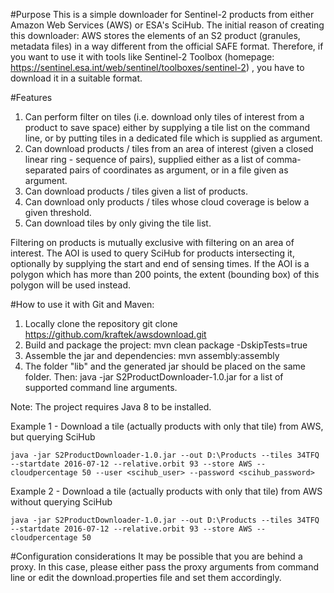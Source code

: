 #Purpose
This is a simple downloader for Sentinel-2 products from either Amazon Web Services (AWS) or ESA's SciHub.
The initial reason of creating this downloader: AWS stores the elements of an S2 product (granules, metadata files) in a way
different from the official SAFE format. Therefore, if you want to use it with tools like Sentinel-2 Toolbox 
(homepage: https://sentinel.esa.int/web/sentinel/toolboxes/sentinel-2) , you have to download it in a suitable format.

#Features
1. Can perform filter on tiles (i.e. download only tiles of interest from a product to save space) either by supplying
a tile list on the command line, or by putting tiles in a dedicated file which is supplied as argument.
2. Can download products / tiles from an area of interest (given a closed linear ring - sequence of <lon lat> pairs),
supplied either as a list of comma-separated pairs of coordinates as argument, or in a file given as argument.
3. Can download products / tiles given a list of products.
4. Can download only products / tiles whose cloud coverage is below a given threshold.
5. Can download tiles by only giving the tile list.

Filtering on products is mutually exclusive with filtering on an area of interest. The AOI is used to query SciHub for products intersecting it, optionally by supplying the start and end of sensing times. If the AOI is a polygon which has more than 200 points, the extent (bounding box) of this polygon will be used instead.

#How to use it with Git and Maven:
1. Locally clone the repository
    git clone https://github.com/kraftek/awsdownload.git
2. Build and package the project:
    mvn clean package -DskipTests=true
3. Assemble the jar and dependencies:
    mvn assembly:assembly
3. The folder "lib" and the generated jar should be placed on the same folder. Then:
    java -jar S2ProductDownloader-1.0.jar
   for a list of supported command line arguments.

Note: The project requires Java 8 to be installed.

Example 1 - Download a tile (actually products with only that tile) from AWS, but querying SciHub 

    java -jar S2ProductDownloader-1.0.jar --out D:\Products --tiles 34TFQ --startdate 2016-07-12 --relative.orbit 93 --store AWS --cloudpercentage 50 --user <scihub_user> --password <scihub_password>

Example 2 - Download a tile (actually products with only that tile) from AWS without querying SciHub

    java -jar S2ProductDownloader-1.0.jar --out D:\Products --tiles 34TFQ --startdate 2016-07-12 --relative.orbit 93 --store AWS --cloudpercentage 50

#Configuration considerations
It may be possible that you are behind a proxy. In this case, please either pass the proxy arguments from command line or edit the download.properties file and set them accordingly.
